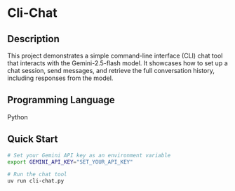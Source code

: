 # Cli-Chat
## Description
This project demonstrates a simple command-line interface (CLI) chat tool that interacts with the Gemini-2.5-flash model. It showcases how to set up a chat session, send messages, and retrieve the full conversation history, including responses from the model.
## Programming Language
Python
## Quick Start
```bash
# Set your Gemini API key as an environment variable
export GEMINI_API_KEY="SET_YOUR_API_KEY"

# Run the chat tool
uv run cli-chat.py
```
